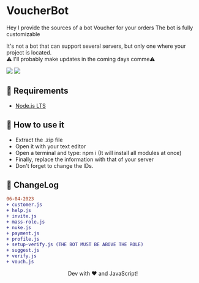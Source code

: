 # VoucherBot
Hey I provide the sources of a bot Voucher for your orders
The bot is fully customizable

It's not a bot that can support several servers, but only one where your project is located.<br>
⚠️ I'll probably make updates in the coming days comme⚠️

<img src="https://i.ibb.co/7Vtr9tM/Discord-42-D1-JHo-St-S.png">
<img src="https://i.ibb.co/h2n19R6/Discord-Ir-PEq-ANr-Cc.png">

## 🚧 Requirements

  - [Node.js LTS](https://nodejs.org/en/download/)

## 📜 How to use it

  - Extract the .zip file
  - Open it with your text editor
  - Open a terminal and type: npm i (It will install all modules at once)
  - Finally, replace the information with that of your server 
  - Don't forget to change the IDs.

## 💭 ChangeLog

```diff
06-04-2023
+ customer.js
+ help.js
+ invite.js
+ mass-role.js
+ nuke.js
+ payment.js
+ profile.js
+ setup-verify.js (THE BOT MUST BE ABOVE THE ROLE)
+ suggest.js
+ verify.js
+ vouch.js
```

<div align="center">Dev with ❤️ and JavaScript!</div>

